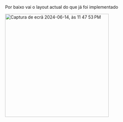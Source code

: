 <p>Por baixo vai o layout actual do que já foi implementado</p>
<img width="338" alt="Captura de ecrã 2024-06-14, às 11 47 53 PM" src="https://github.com/luzayadio/Calculator/assets/71708339/955c3b50-8cbc-41ba-a5be-3f4a32f6d3bf">
